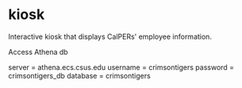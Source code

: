 # kiosk
Interactive kiosk that displays CalPERs' employee information.


Access Athena db

server = athena.ecs.csus.edu
username = crimsontigers
password = crimsontigers_db
database = crimsontigers
